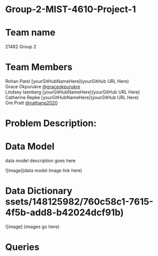 # Group-2-MIST-4610-Project-1
# Team name 
21482 Group 2
# Team Members 
Rohan Patel [yourGitHubNameHere](yourGitHub URL Here)  <br>
Grace Okpurukre  [@graceokpurukre](https://github.com/graceokpurukre) <br>
Lindsey Isenberg [yourGitHubNameHere](yourGitHub URL Here)  <br>
Catherine Repke  [yourGitHubNameHere](yourGitHub URL Here) <br> 
Ore Pratt [@nathanp2020](https://github.com/nathanp2020) <br> 
# Problem Description:

# Data Model 

data model description goes here <br>

![image](data model Image link here)

# Data Dictionary ssets/148125982/760c58c1-7615-4f5b-add8-b42024dcf91b)
![image] 
(images go here)
# Queries 










